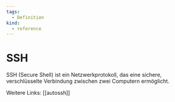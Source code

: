 ```yaml
---
tags:
  - Definition
kind:
  - reference
---
```


# SSH

SSH (Secure Shell) ist ein Netzwerkprotokoll, das eine sichere, verschlüsselte Verbindung zwischen zwei Computern ermöglicht.

Weitere Links: [[autossh]]
